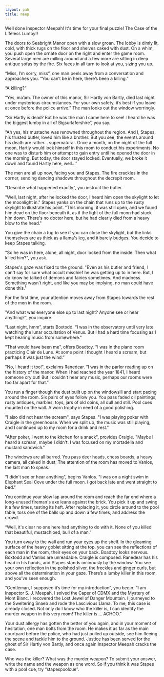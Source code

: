```yaml
---
layout: pah
title: meep
---
```


Well done Inspector Meepah! It's time for your final puzzle! The Case of the Lifeless Lumby!!

The doors to Seabright Manor open with a slow groan. The lobby is dimly lit, cold, with thick rugs on the floor and shelves caked with dust. On a whim, you push open the ornate door on the right and enter the game room. Several large men are milling around and a few more are sitting in deep antique sofas by the fire. Six faces in all turn to look at you, sizing you up.

“Miss, I’m sorry, miss”, one man peels away from a conversation and approaches you. “You can’t be in here, there’s been a killing.”

“A killing?”

“Yes, ma’am. The owner of this manor, Sir Hartly von Bartly, died last night under mysterious circumstances. For your own safety, it’s best if you leave at once before the police arrive.” The man looks out the window worringly.

“Sir Hartly is dead? But he was the man I came here to see! I heard he was the biggest lumby in all of Bigsurlafershire”, you say.

“Ah yes, his mustache was renowned throughout the region. And I, Stapes, his trusted butler, loved him like a brother. But you see, the events around his death are rather... supernatural. Once a month, on the night of the full moon, Hartly would lock himself in this room to conduct his experiments. No one was to disturb him or attempt to gain entry until he opened the door in the morning. But today, the door stayed locked. Eventually, we broke it down and found Hartly here, well...”

The men are all up now, facing you and Stapes. The fire crackles in the corner, sending dancing shadows throughout the decrepit room.

"Describe what happened exactly", you instruct the butler.

"Well, last night, after he locked the door, I heard him open the skylight to let the moonlight in." Stapes yanks on the chain that runs up to the rusty skylight to illustrate his point. "This morning, it was still open, and we found him dead on the floor beneath it, as if the light of the full moon had stuck him down. There's no doctor here, but he had clearly died from a heavy blow to the head."

You give the chain a tug to see if you can close the skylight, but the links themselves are as thick as a llama's leg, and it barely budges. You decide to keep Stapes talking.

"So he was in here, alone, all night, door locked from the inside. Then what killed him?", you ask.

Stapes's gaze was fixed to the ground. "Even as his butler and friend, I can't say for sure what occult mischief he was getting up to in here. But, I do know he talked of demons and fairies sometimes. And madness. Something wasn't right, and like you may be implying, no man could have done this."

For the first time, your attention moves away from Stapes towards the rest of the men in the room.

"And what was everyone else up to last night? Anyone see or hear anything?", you inquire. 

“Last night, hmm”, starts Boxtodd. “I was in the observatory until very late watching the lunar occultation of Venus. But I had a hard time focusing as I kept hearing music from somewhere.”

"That would have been me", offers Boadtoy. "I was in the piano room practicing Clair de Lune. At some point I thought I heard a scream, but perhaps it was just the wind.”

"No, I heard it too!", exclaims Ranedear. “I was in the parlor reading up on the history of the manor. When I had reached the year 1841, I heard someone cry out! But I couldn't hear any music, perhaps our rooms were too far apart for that.”

You run a finger though the dust built up on the windowsill and start pacing around the room. Six pairs of eyes follow you. You pass faded oil paintings, rusty antiques, marbles, toys, jars of old coins, all dull and still. Pool cues mounted on the wall. A worn trophy in need of a good polishing.

"I also did not hear the scream", says Stapes. "I was playing poker with Craigle in the greenhouse. When we split up, the music was still playing, and I continued up to my room for a drink and rest."

"After poker, I went to the kitchen for a snack", provides Craigle. "Maybe I heard a scream, maybe I didn't. I was focused on my mortadella and mustard sandwich."

The windows are all barred. You pass deer heads, chess boards, a heavy camera, all caked in dust. The attention of the room has moved to Vanlos, the last man to speak.

"I didn't see or hear anything", begins Vanlos. "I was on a night swim in Elephant Seal Cove under the full moon. I got back late and went straight to bed."

You continue your slow lap around the room and reach the far end where a long-unused fireman's axe leans against the brick. You pick it up and swing it a few times, testing its heft. After replacing it, you circle around to the pool table, toss one of the balls up and down a few times, and address the crowd.

“Well, it's clear no one here had anything to do with it. None of you killed that beautiful, mustachioed, bull of a man.”

You turn away to the wall and run your eyes up the shelf. In the gleaming surface of the heavy goblet sitting at the top, you can see the reflections of each man in the room, their eyes on your back. Boadtoy looks nervous. Boxtodd and Vanlos are unreadable. Craigle is composed. Ranedear has his head in his hands, and Stapes stands ominously by the window. You see your own reflection in the polished silver, the freckles and ginger curls, but above all the determination in your gaze. There’s a lumby killer in this room, and you’ve seen enough.

“Gentleman, I supposed it’s time for my introduction”, you begin. “I am Inspector S. J. Meepah. I solved the Caper of CDMX and the Mystery of Mont Blanc. I recovered the Lost Jewel of Danger Mountain. I journeyed to the Sweltering Snaeb and rode the Lascivious Llama. To me, this case is already closed. Not only do I know who the killer is, I can identify the murder weapon in this very room! The killer is … ACHOO.”

Your dust allergy has gotten the better of you again, and in your moment of hesitation, one man bolts from the room. He makes it as far as the main courtyard before the police, who had just pulled up outside, see him fleeing the scene and tackle him to the ground. Justice has been served for the ghost of Sir Hartly von Bartly, and once again Inspector Meepah cracks the case.

Who was the killer? What was the murder weapon? To submit your answer, write the name and the weapon as one word. So if you think it was Stapes with a pool cue, try “stapespoolcue”.
